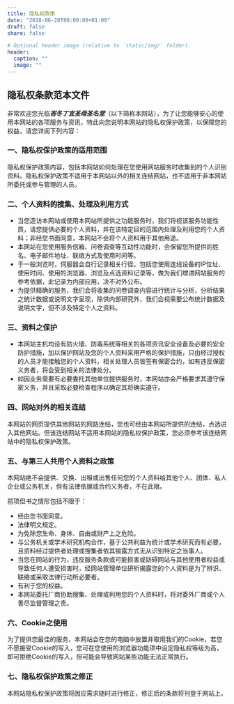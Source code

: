 ```yaml
---
title: 隐私权政策
date: "2018-06-28T00:00:00+01:00"
draft: false
share: false

# Optional header image (relative to `static/img/` folder).
header:
  caption: ""
  image: ""
---
```


## 隐私权条款范本文件

非常欢迎您光临***峇冬丁宜圣母圣名堂***（以下简称本网站），为了让您能够安心的使用本网站的各项服务与资讯，特此向您说明本网站的隐私权保护政策，以保障您的权益，请您详阅下列内容：

### 一、隐私权保护政策的适用范围

隐私权保护政策内容，包括本网站如何处理在您使用网站服务时收集到的个人识别资料。隐私权保护政策不适用于本网站以外的相关连结网站，也不适用于非本网站所委托或参与管理的人员。

### 二、个人资料的搜集、处理及利用方式

* 当您造访本网站或使用本网站所提供之功能服务时，我们将视该服务功能性质，请您提供必要的个人资料，并在该特定目的范围内处理及利用您的个人资料；非经您书面同意，本网站不会将个人资料用于其他用途。
* 本网站在您使用服务信箱、问卷调查等互动性功能时，会保留您所提供的姓名、电子邮件地址、联络方式及使用时间等。
* 于一般浏览时，伺服器会自行记录相关行径，包括您使用连线设备的IP位址、使用时间、使用的浏览器、浏览及点选资料记录等，做为我们增进网站服务的参考依据，此记录为内部应用，决不对外公布。
* 为提供精确的服务，我们会将收集的问卷调查内容进行统计与分析，分析结果之统计数据或说明文字呈现，除供内部研究外，我们会视需要公布统计数据及说明文字，但不涉及特定个人之资料。

### 三、资料之保护

* 本网站主机均设有防火墙、防毒系统等相关的各项资讯安全设备及必要的安全防护措施，加以保护网站及您的个人资料采用严格的保护措施，只由经过授权的人员才能接触您的个人资料，相关处理人员皆签有保密合约，如有违反保密义务者，将会受到相关的法律处分。
* 如因业务需要有必要委托其他单位提供服务时，本网站亦会严格要求其遵守保密义务，并且采取必要检查程序以确定其将确实遵守。

### 四、网站对外的相关连结

本网站的网页提供其他网站的网路连结，您也可经由本网站所提供的连结，点选进入其他网站。但该连结网站不适用本网站的隐私权保护政策，您必须参考该连结网站中的隐私权保护政策。

### 五、与第三人共用个人资料之政策

本网站绝不会提供、交换、出租或出售任何您的个人资料给其他个人、团体、私人企业或公务机关，但有法律依据或合约义务者，不在此限。

前项但书之情形包括不限于：

* 经由您书面同意。
* 法律明文规定。
* 为免除您生命、身体、自由或财产上之危险。
* 与公务机关或学术研究机构合作，基于公共利益为统计或学术研究而有必要，且资料经过提供者处理或搜集者依其揭露方式无从识别特定之当事人。
* 当您在网站的行为，违反服务条款或可能损害或妨碍网站与其他使用者权益或导致任何人遭受损害时，经网站管理单位研析揭露您的个人资料是为了辨识、联络或采取法律行动所必要者。
* 有利于您的权益。
* 本网站委托厂商协助搜集、处理或利用您的个人资料时，将对委外厂商或个人善尽监督管理之责。

### 六、Cookie之使用

为了提供您最佳的服务，本网站会在您的电脑中放置并取用我们的Cookie，若您不愿接受Cookie的写入，您可在您使用的浏览器功能项中设定隐私权等级为高，即可拒绝Cookie的写入，但可能会导致网站某些功能无法正常执行。

### 七、隐私权保护政策之修正

本网站隐私权保护政策将因应需求随时进行修正，修正后的条款将刊登于网站上。
